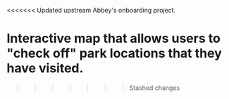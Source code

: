 <<<<<<< Updated upstream
Abbey's onboarding project. 

Interactive map that allows users to "check off" park locations that they have visited.
=======
>>>>>>> Stashed changes
